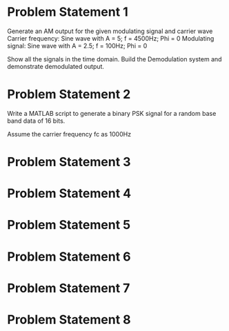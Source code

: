 # Problem Statement 1
Generate an AM output for the given modulating signal and carrier wave 
Carrier frequency: Sine wave with A = 5; f = 4500Hz; Phi = 0
Modulating signal: Sine wave with A = 2.5; f = 100Hz; Phi = 0

Show all the signals in the time domain.
Build the Demodulation system and demonstrate demodulated output.

# Problem Statement 2
Write a MATLAB script to generate a binary PSK signal for a random base band data of 16 bits. 

Assume the carrier frequency fc as 1000Hz

# Problem Statement 3
# Problem Statement 4
# Problem Statement 5
# Problem Statement 6
# Problem Statement 7
# Problem Statement 8
